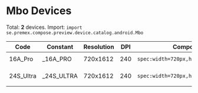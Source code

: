 # Mbo Devices

Total: **2** devices. Import: `import se.premex.compose.preview.device.catalog.android.Mbo`

| Code | Constant | Resolution | DPI | Compose Spec | Preview Usage |
|------|----------|------------|-----|-------------|---------------|
| 16A_Pro | _16A_PRO | 720x1612 | 240 | `spec:width=720px,height=1612px,dpi=240` | `@Preview(device = Mbo._16A_PRO)` |
| 24S_Ultra | _24S_ULTRA | 720x1612 | 240 | `spec:width=720px,height=1612px,dpi=240` | `@Preview(device = Mbo._24S_ULTRA)` |

<!-- Generated automatically. Do not edit manually. -->
